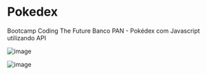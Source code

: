 # Pokedex
Bootcamp Coding The Future Banco PAN - Pokédex com Javascript utilizando API

![image](https://github.com/jacquelineatae/Pokedex/assets/95693055/51b6a0a1-26a1-4bb5-b12f-e93f836cf013)



![image](https://github.com/jacquelineatae/Pokedex/assets/95693055/d662056b-7436-4022-9640-5787ad0bbf30)


